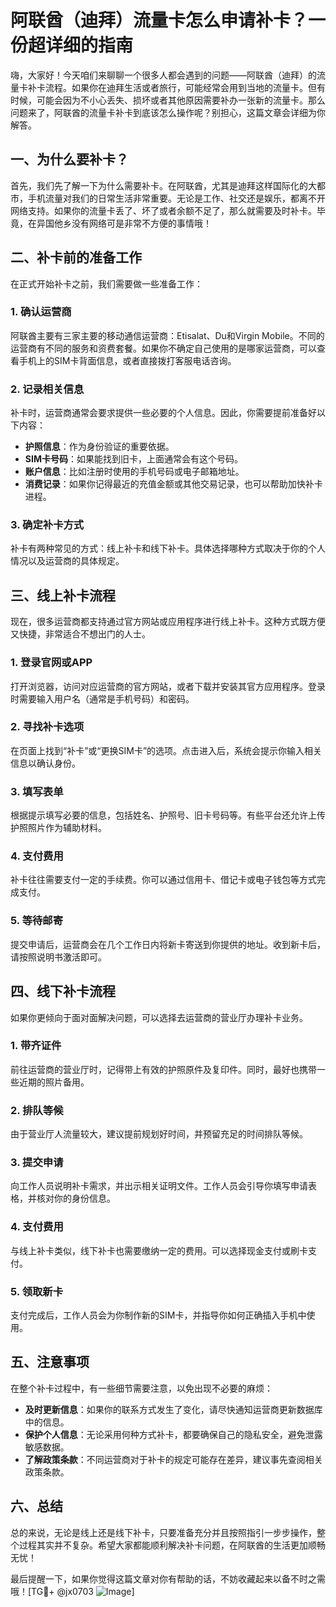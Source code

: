# 阿联酋（迪拜）流量卡怎么申请补卡？一份超详细的指南

嗨，大家好！今天咱们来聊聊一个很多人都会遇到的问题——阿联酋（迪拜）的流量卡补卡流程。如果你在迪拜生活或者旅行，可能经常会用到当地的流量卡。但有时候，可能会因为不小心丢失、损坏或者其他原因需要补办一张新的流量卡。那么问题来了，阿联酋的流量卡补卡到底该怎么操作呢？别担心，这篇文章会详细为你解答。

## 一、为什么要补卡？

首先，我们先了解一下为什么需要补卡。在阿联酋，尤其是迪拜这样国际化的大都市，手机流量对我们的日常生活非常重要。无论是工作、社交还是娱乐，都离不开网络支持。如果你的流量卡丢了、坏了或者余额不足了，那么就需要及时补卡。毕竟，在异国他乡没有网络可是非常不方便的事情哦！

## 二、补卡前的准备工作

在正式开始补卡之前，我们需要做一些准备工作：

### 1. 确认运营商
阿联酋主要有三家主要的移动通信运营商：Etisalat、Du和Virgin Mobile。不同的运营商有不同的服务和资费套餐。如果你不确定自己使用的是哪家运营商，可以查看手机上的SIM卡背面信息，或者直接拨打客服电话咨询。

### 2. 记录相关信息
补卡时，运营商通常会要求提供一些必要的个人信息。因此，你需要提前准备好以下内容：
- **护照信息**：作为身份验证的重要依据。
- **SIM卡号码**：如果能找到旧卡，上面通常会有这个号码。
- **账户信息**：比如注册时使用的手机号码或电子邮箱地址。
- **消费记录**：如果你记得最近的充值金额或其他交易记录，也可以帮助加快补卡进程。

### 3. 确定补卡方式
补卡有两种常见的方式：线上补卡和线下补卡。具体选择哪种方式取决于你的个人情况以及运营商的具体规定。

## 三、线上补卡流程

现在，很多运营商都支持通过官方网站或应用程序进行线上补卡。这种方式既方便又快捷，非常适合不想出门的人士。

### 1. 登录官网或APP
打开浏览器，访问对应运营商的官方网站，或者下载并安装其官方应用程序。登录时需要输入用户名（通常是手机号码）和密码。

### 2. 寻找补卡选项
在页面上找到“补卡”或“更换SIM卡”的选项。点击进入后，系统会提示你输入相关信息以确认身份。

### 3. 填写表单
根据提示填写必要的信息，包括姓名、护照号、旧卡号码等。有些平台还允许上传护照照片作为辅助材料。

### 4. 支付费用
补卡往往需要支付一定的手续费。你可以通过信用卡、借记卡或电子钱包等方式完成支付。

### 5. 等待邮寄
提交申请后，运营商会在几个工作日内将新卡寄送到你提供的地址。收到新卡后，请按照说明书激活即可。

## 四、线下补卡流程

如果你更倾向于面对面解决问题，可以选择去运营商的营业厅办理补卡业务。

### 1. 带齐证件
前往运营商的营业厅时，记得带上有效的护照原件及复印件。同时，最好也携带一些近期的照片备用。

### 2. 排队等候
由于营业厅人流量较大，建议提前规划好时间，并预留充足的时间排队等候。

### 3. 提交申请
向工作人员说明补卡需求，并出示相关证明文件。工作人员会引导你填写申请表格，并核对你的身份信息。

### 4. 支付费用
与线上补卡类似，线下补卡也需要缴纳一定的费用。可以选择现金支付或刷卡支付。

### 5. 领取新卡
支付完成后，工作人员会为你制作新的SIM卡，并指导你如何正确插入手机中使用。

## 五、注意事项

在整个补卡过程中，有一些细节需要注意，以免出现不必要的麻烦：

- **及时更新信息**：如果你的联系方式发生了变化，请尽快通知运营商更新数据库中的信息。
- **保护个人信息**：无论采用何种方式补卡，都要确保自己的隐私安全，避免泄露敏感数据。
- **了解政策条款**：不同运营商对于补卡的规定可能存在差异，建议事先查阅相关政策条款。

## 六、总结

总的来说，无论是线上还是线下补卡，只要准备充分并且按照指引一步步操作，整个过程其实并不复杂。希望大家都能顺利解决补卡问题，在阿联酋的生活更加顺畅无忧！

最后提醒一下，如果你觉得这篇文章对你有帮助的话，不妨收藏起来以备不时之需哦！[TG💪+ @jx0703 ![Image](https://github.com/user-attachments/assets/dbca1d08-cadb-493c-b0ec-ad6f7a83f270)]